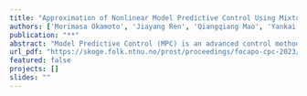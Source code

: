 ```yaml
---
title: "Approximation of Nonlinear Model Predictive Control Using Mixture Density Networks"
authors: ['Morimasa Okamoto', 'Jiayang Ren', 'Qiangqiang Mao', 'Yankai Cao']
publication: "**"
abstract: "Model Predictive Control (MPC) is an advanced control method broadly applied to chemical processes. However, the prohibitive online computation time limits its application to nonlinear systems. Although the approximation of the MPC control law via deep neural networks (DNNs) has been studied in these recent years, this approach cannot be applied to nonlinear systems if the optimal control problems have multiple optima. When the MPC control law follows one-to-many mappings, it cannot be effectively approximated via DNNs, which provide one-to-one mappings. In this paper, we propose a mixture density network(MDN)-based approximation method for nonlinear MPC. MDNs approximate the MPC control law through conditional probabilities by mixing several estimated Gaussians and then generate several control inputs with the highest probabilities, which means that the network can realize the one-to-many mappings. We also investigate a case study of a nonlinear benchmark process, which demonstrates that our proposed scheme exhibits better control performance than the DNN-based approximation method."
url_pdf: "https://skoge.folk.ntnu.no/prost/proceedings/focapo-cpc-2023/Contributed%20Papers%20(Posters)/73_Contributed.pdf"
featured: false
projects: []
slides: ""
---
```

